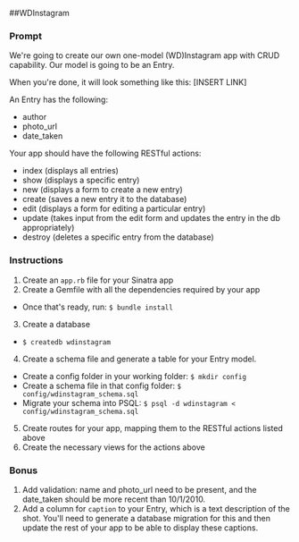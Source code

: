 ##WDInstagram

### Prompt
We're going to create our own one-model (WD)Instagram app with CRUD capability. Our model is going to be an Entry.

When you're done, it will look something like this: [INSERT LINK]

An Entry has the following:

* author
* photo_url
* date_taken

Your app should have the following RESTful actions:

* index (displays all entries)
* show (displays a specific entry)
* new (displays a form to create a new entry)
* create (saves a new entry it to the database)
* edit (displays a form for editing a particular entry)
* update (takes input from the edit form and updates the entry in the db appropriately)
* destroy (deletes a specific entry from the database)

### Instructions

1. Create an `app.rb` file for your Sinatra app
2. Create a Gemfile with all the dependencies required by your app
  * Once that's ready, run: `$ bundle install`
3. Create a database
  * `$ createdb wdinstagram`
4. Create a schema file and generate a table for your Entry model.
  * Create a config folder in your working folder: `$ mkdir config`
  * Create a schema file in that config folder: `$ config/wdinstagram_schema.sql`
  * Migrate your schema into PSQL: `$ psql -d wdinstagram < config/wdinstagram_schema.sql`
5. Create routes for your app, mapping them to the RESTful actions listed above
6. Create the necessary views for the actions above

### Bonus

1. Add validation: name and photo_url need to be present, and the date_taken should be more recent than 10/1/2010.
2. Add a column for `caption` to your Entry, which is a text description of the shot. You'll need to generate a database migration for this and then update the rest of your app to be able to display these captions.
